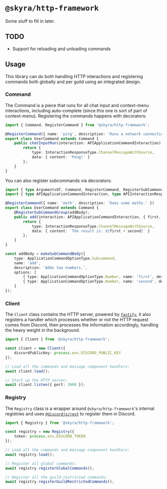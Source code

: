 # `@skyra/http-framework`

Some stuff to fill in later.

## TODO

- Support for reloading and unloading commands

## Usage

This library can do both handling HTTP interactions and registering commands both globally and per guild using an integrated design.

### Command

The Command is a piece that runs for all chat input and context-menu interactions, including auto-complete (since this one is sort of part of context-menu). Registering the commands happens with decorators:

```typescript
import { Command, RegisterCommand } from '@skyra/http-framework';

@RegisterCommand({ name: 'ping', description: 'Runs a network connection test with me.' })
export class UserCommand extends Command {
	public chatInputRun(interaction: APIApplicationCommandInteraction): APIInteractionResponse {
		return {
			type: InteractionResponseType.ChannelMessageWithSource,
			data: { content: 'Pong!' }
		};
	}
}
```

You can also register subcommands via decorators:

```typescript
import { type ArgumentsOf, Command, RegisterCommand, RegisterSubCommandGroup, makeSubCommandBody } from '@skyra/http-framework';
import { type APIApplicationCommandInteraction, type APIInteractionResponse, ApplicationCommandOptionType } from 'discord-api-types/v9';

@RegisterCommand({ name: 'math', description: 'Does some maths.' })
export class UserCommand extends Command {
	@RegisterSubCommandGroup(addBody);
	public add(interaction: APIApplicationCommandInteraction, { first, second }: ArgumentsOf<typeof addBody>): APIInteractionResponse {
		return {
			type: InteractionResponseType.ChannelMessageWithSource,
			data: { content: `The result is: ${first + second}` }
		};
	}
}

const addBody = makeSubCommandBody({
	type: ApplicationCommandOptionType.Subcommand,
	name: 'add',
	description: 'Adds two numbers.',
	options: [
		{ type: ApplicationCommandOptionType.Number, name: 'first', description: 'The first number.' },
		{ type: ApplicationCommandOptionType.Number, name: 'second', description: 'The second number.' }
	]
});
```

### Client

The `Client` class contains the HTTP server, powered by [`fastify`], it also registers a handler which processes whether or not the HTTP request comes from Discord, then processes the information accordingly, handling the heavy weight in the background.

```typescript
import { Client } from '@skyra/http-framework';

const client = new Client({
	discordPublicKey: process.env.DISCORD_PUBLIC_KEY
});

// Load all the commands and message component handlers:
await client.load();

// Start up the HTTP server;
await client.listen({ port: 3000 });
```

### Registry

The `Registry` class is a wrapper around `@skyra/http-framework`'s internal registries and uses [`@discordjs/rest`] to register them in Discord.

```typescript
import { Registry } from '@skyra/http-framework';

const registry = new Registry({
	token: process.env.DISCORD_TOKEN
});

// Load all the commands and message component handlers:
await registry.load();

// Register all global commands:
await registry.registerGlobalCommands();

// Register all the guild-restricted commands:
await registry.registerGuildRestrictedCommands();
```

[`fastify`]: https://www.npmjs.com/package/fastify
[`@discordjs/rest`]: https://www.npmjs.com/package/@discordjs/rest
